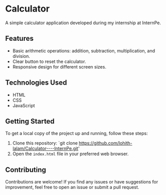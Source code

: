 # Calculator

A simple calculator application developed during my internship at InternPe.

## Features

- Basic arithmetic operations: addition, subtraction, multiplication, and division.
- Clear button to reset the calculator.
- Responsive design for different screen sizes.

## Technologies Used

- HTML
- CSS
- JavaScript

## Getting Started

To get a local copy of the project up and running, follow these steps:

1. Clone this repository: `git clone https://github.com/lohith-lalam/Calculator----InternPe.git'
2. Open the `index.html` file in your preferred web browser.


## Contributing

Contributions are welcome! If you find any issues or have suggestions for improvement, feel free to open an issue or submit a pull request.


